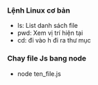 ### Lệnh Linux cơ bản

* ls: List danh sách file
* pwd: Xem vị trí hiện tại
* cd: đi vào h đi ra thư mục



### Chay file Js bang node
* node ten_file.js